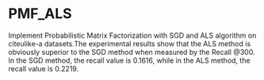 # PMF_ALS
Implement Probabilistic Matrix Factorization with SGD and ALS algorithm on citeulike-a datasets.The experimental results show that the ALS method is obviously superior to the SGD method when measured by the Recall @300. In the SGD method, the recall value is 0.1616, while in the ALS method, the recall value is 0.2219.
